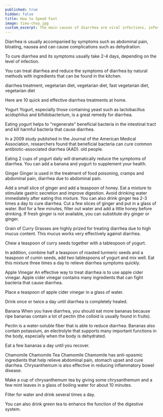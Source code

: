 ```yaml
---
published: true
hidden: false
title: How to Speed ​​Fast
image: tieu-chay.jpg
custom_excerpt: The main causes of diarrhea are viral infections, infections, eating or drinking contaminated water, anxiety, intestinal diseases such as irritable bowel syndrome, Crohn's disease and ulcerative colitis.
---
```


Diarrhea is usually accompanied by symptoms such as abdominal pain, bloating, nausea and can cause complications such as dehydration.

To cure diarrhea and its symptoms usually take 2-4 days, depending on the level of infection.

You can treat diarrhea and reduce the symptoms of diarrhea by natural methods with ingredients that can be found in the kitchen.

diarrhea treatment, vegetarian diet, vegetarian diet, fast vegetarian diet, vegetarian diet

Here are 10 quick and effective diarrhea treatments at home.

Yogurt
Yogurt, especially those containing yeast such as lactobacillus acidophilus and bifidobacterium, is a great remedy for diarrhea.

Eating yogurt helps to "regenerate" beneficial bacteria in the intestinal tract and kill harmful bacteria that cause diarrhea.

In a 2009 study published in the Journal of the American Medical Association, researchers found that beneficial bacteria can cure common antibiotic-associated diarrhea (AAD). old people.

Eating 2 cups of yogurt daily will dramatically reduce the symptoms of diarrhea. You can add a banana and yogurt to supplement your health.

Ginger
Ginger is used in the treatment of food poisoning, cramps and abdominal pain, diarrhea due to abdominal pain.

Add a small slice of ginger and add a teaspoon of honey. Eat a mixture to stimulate gastric secretion and improve digestion. Avoid drinking water immediately after eating this mixture. You can also drink ginger tea 2-3 times a day to cure diarrhea. Cut a few slices of ginger and put in a glass of water. Boil for a few minutes, filter out water and add a little honey before drinking. If fresh ginger is not available, you can substitute dry ginger or ginger.

Grain of Curry
Grasses are highly prized for treating diarrhea due to high mucus content. This mucus works very effectively against diarrhea.

Chew a teaspoon of curry seeds together with a tablespoon of yogurt.

In addition, combine half a teaspoon of roasted turmeric seeds and a teaspoon of cumin seeds, add two tablespoons of yogurt and mix well. Eat this mixture three times a day to relieve diarrhea symptoms quickly.

Apple Vinegar
An effective way to treat diarrhea is to use apple cider vinegar. Apple cider vinegar contains many ingredients that can fight bacteria that cause diarrhea.

Place a teaspoon of apple cider vinegar in a glass of water.

Drink once or twice a day until diarrhea is completely healed.

Banana
When you have diarrhea, you should eat more bananas because ripe bananas contain a lot of pectin (the colloid is usually found in fruits).

Pectin is a water-soluble fiber that is able to reduce diarrhea. Bananas also contain potassium, an electrolyte that supports many important functions in the body, especially when the body is dehydrated.

Eat a few bananas a day until you recover.

Chamomile Chamomile Tea
Chamomile Chamomile has anti-spasmic ingredients that help relieve abdominal pain, stomach upset and cure diarrhea. Chrysanthemum is also effective in reducing inflammatory bowel disease.

Make a cup of chrysanthemum tea by giving some chrysanthemum and a few mint leaves in a glass of boiling water for about 10 minutes.

Filter for water and drink several times a day.

You can also drink green tea to enhance the function of the digestive system.